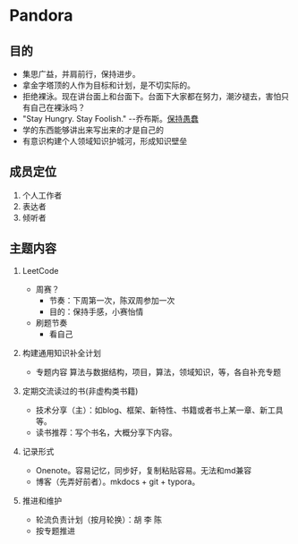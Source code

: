 # Pandora

## 目的

- 集思广益，并肩前行，保持进步。
- 拿金字塔顶的人作为目标和计划，是不切实际的。
- 拒绝裸泳。现在讲台面上和台面下。台面下大家都在努力，潮汐褪去，害怕只有自己在裸泳吗？
- "Stay Hungry. Stay Foolish." --乔布斯。[保持愚蠢](https://www.ruanyifeng.com/blog/2010/07/stay_foolish.html)
- 学的东西能够讲出来写出来的才是自己的
- 有意识构建个人领域知识护城河，形成知识壁垒


## 成员定位

1. 个人工作者
2. 表达者
3. 倾听者

## 主题内容

1. LeetCode
     - 周赛？
         - 节奏：下周第一次，陈双周参加一次
         - 目的：保持手感，小赛怡情
     - 刷题节奏
         - 看自己

2. 构建通用知识补全计划
     - 专题内容
         算法与数据结构，项目，算法，领域知识，等，各自补充专题

3. 定期交流读过的书(非虚构类书籍)
     - 技术分享（主）：如blog、框架、新特性、书籍或者书上某一章、新工具等。
     - 读书推荐：写个书名，大概分享下内容。
   
4. 记录形式
     - Onenote。容易记忆，同步好，复制粘贴容易。无法和md兼容
     - 博客（先弄好前者）。mkdocs + git + typora。
   
5. 推进和维护
     - 轮流负责计划（按月轮换）：胡 李 陈
     - 按专题推进
